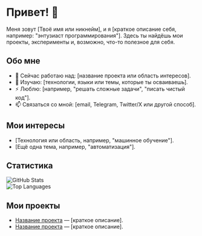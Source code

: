 # Привет! 👋

Меня зовут [Твоё имя или никнейм], и я [краткое описание себя, например: "энтузиаст программирования"]. Здесь ты найдёшь мои проекты, эксперименты и, возможно, что-то полезное для себя.

## Обо мне

- 🔭 Сейчас работаю над: [название проекта или область интересов].  
- 🌱 Изучаю: [технологии, языки или темы, которые ты осваиваешь].  
- ⚡ Люблю: [например, "решать сложные задачи", "писать чистый код"].  
- 📫 Связаться со мной: [email, Telegram, Twitter/X или другой способ].

## Мои интересы

- [Технология или область, например, "машинное обучение"].  
- [Ещё одна тема, например, "автоматизация"].  

## Статистика

![GitHub Stats](https://github-readme-stats.vercel.app/api?username=[твой-username]&show_icons=true&theme=radical)  
![Top Languages](https://github-readme-stats.vercel.app/api/top-langs/?username=[твой-username]&layout=compact&theme=radical)

## Мои проекты

- [Название проекта](ссылка) — [краткое описание].  
- [Название проекта](ссылка) — [краткое описание].  
